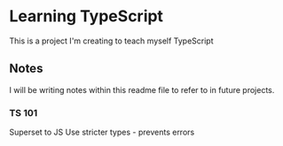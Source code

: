 # Learning TypeScript

This is a project I'm creating to teach myself TypeScript

## Notes
I will be writing notes within this readme file to refer to in future projects.

### TS 101
Superset to JS
Use stricter types - prevents errors